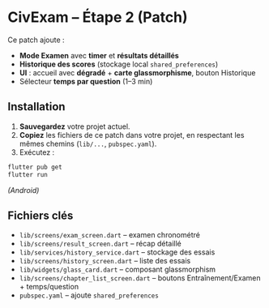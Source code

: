 # CivExam – Étape 2 (Patch)
Ce patch ajoute :
- **Mode Examen** avec **timer** et **résultats détaillés**
- **Historique des scores** (stockage local `shared_preferences`)
- **UI** : accueil avec **dégradé** + **carte glassmorphisme**, bouton Historique
- Sélecteur **temps par question** (1–3 min)

## Installation
1) **Sauvegardez** votre projet actuel.
2) **Copiez** les fichiers de ce patch dans votre projet, en respectant les mêmes chemins (`lib/...`, `pubspec.yaml`).
3) Exécutez :
```bash
flutter pub get
flutter run
```
*(Android)*

## Fichiers clés
- `lib/screens/exam_screen.dart` – examen chronométré
- `lib/screens/result_screen.dart` – récap détaillé
- `lib/services/history_service.dart` – stockage des essais
- `lib/screens/history_screen.dart` – liste des essais
- `lib/widgets/glass_card.dart` – composant glassmorphism
- `lib/screens/chapter_list_screen.dart` – boutons Entraînement/Examen + temps/question
- `pubspec.yaml` – ajoute `shared_preferences`
